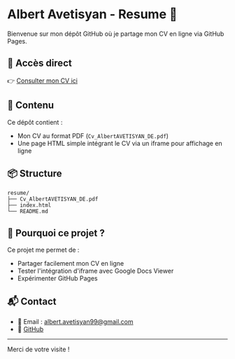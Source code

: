 # Albert Avetisyan - Resume 📄

Bienvenue sur mon dépôt GitHub où je partage mon CV en ligne via GitHub Pages.

## 🔗 Accès direct

👉 [Consulter mon CV ici](https://aradjin.github.io/resume/)

## 📄 Contenu

Ce dépôt contient :

- Mon CV au format PDF (`Cv_AlbertAVETISYAN_DE.pdf`)
- Une page HTML simple intégrant le CV via un iframe pour affichage en ligne

## 📦 Structure

```plaintext
resume/
├── Cv_AlbertAVETISYAN_DE.pdf
├── index.html
└── README.md
```

## 📢 Pourquoi ce projet ?

Ce projet me permet de :

- Partager facilement mon CV en ligne
- Tester l'intégration d'iframe avec Google Docs Viewer
- Expérimenter GitHub Pages

## 📬 Contact

- 📧 Email : <albert.avetisyan99@gmail.com>
- 🔗 [GitHub](https://github.com/AlbertAvetisyan)

---

Merci de votre visite !
